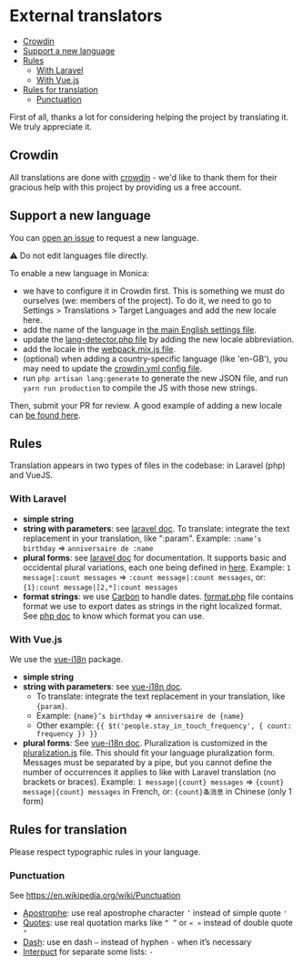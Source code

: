 # External translators  <!-- omit in toc -->

- [Crowdin](#crowdin)
- [Support a new language](#support-a-new-language)
- [Rules](#rules)
  - [With Laravel](#with-laravel)
  - [With Vue.js](#with-vuejs)
- [Rules for translation](#rules-for-translation)
  - [Punctuation](#punctuation)

First of all, thanks a lot for considering helping the project by translating it. We truly appreciate it.

## Crowdin
All translations are done with [crowdin](https://crowdin.com/project/monicahq) - we'd like to thank them for their gracious help with this project by providing us a free account.

## Support a new language

You can [open an issue](https://github.com/monicahq/monica/issues/new) to request a new language.

⚠️ Do not edit languages file directly.

To enable a new language in Monica:
* we have to configure it in Crowdin first. This is something we must do ourselves (we: members of the project). To do it, we need to go to Settings > Translations > Target Languages and add the new locale here.
* add the name of the language in [the main English settings file](https://github.com/monicahq/monica/blob/master/resources/lang/en/settings.php).
* update the [lang-detector.php file](https://github.com/monicahq/monica/blob/master/config/lang-detector.php) by adding the new locale abbreviation.
* add the locale in the [webpack.mix.js file](https://github.com/monicahq/monica/blob/master/webpack.mix.js).
* (optional) when adding a country-specific language (like 'en-GB'), you may need to update the [crowdin.yml config file](https://github.com/monicahq/monica/blob/master/crowdin.yml).
* run `php artisan lang:generate` to generate the new JSON file, and run `yarn run production` to compile the JS with those new strings.

Then, submit your PR for review. A good example of adding a new locale can [be found here](https://github.com/monicahq/monica/pull/3356).

## Rules

Translation appears in two types of files in the codebase: in Laravel (php) and VueJS.

### With Laravel

- **simple string**
- **string with parameters**: see [laravel doc](https://laravel.com/docs/5.6/localization#replacing-parameters-in-translation-strings).
  To translate: integrate the text replacement in your translation, like ":param".
  Example: `:name’s birthday` => `anniversaire de :name`
- **plural forms**: see [laravel doc](https://laravel.com/docs/5.6/localization#pluralization) for documentation. It supports basic and occidental plural variations, each one being defined in [here](https://github.com/laravel/framework/blob/5.6/src/Illuminate/Translation/MessageSelector.php#L110).
  Example: `1 message|:count messages` => `:count message|:count messages`, or: `{1}:count message|[2,*]:count messages`
- **format strings**: we use [Carbon](http://carbon.nesbot.com/docs/#api-commonformats) to handle dates. [format.php](https://github.com/monicahq/monica/blob/master/resources/lang/en/format.php) file contains format we use to export dates as strings in the right localized format. See [php doc](http://www.php.net/manual/en/function.date.php) to know which format you can use.

### With Vue.js

We use the [vue-i18n](https://www.npmjs.com/package/vue-i18n) package.

- **simple string**
- **string with parameters**: see [vue-i18n doc](http://kazupon.github.io/vue-i18n/en/formatting.html#html-formatting).
  - To translate: integrate the text replacement in your translation, like `{param}`.
  - Example: `{name}’s birthday` => `anniversaire de {name}`
  - Other example: `{{ $t('people.stay_in_touch_frequency', { count: frequency }) }}`
- **plural forms**: See [vue-i18n doc](http://kazupon.github.io/vue-i18n/en/pluralization.html).
  Pluralization is customized in the [pluralization.js](https://github.com/monicahq/monica/blob/master/resources/js/pluralization.js) file. This should fit your language pluralization form. Messages must be separated by a pipe, but you cannot define the number of occurrences it applies to like with Laravel translation (no brackets or braces).
    Example: `1 message|{count} messages` => `{count} message|{count} messages` in French, or: `{count}条消息` in Chinese (only 1 form)

## Rules for translation

Please respect typographic rules in your language.

### Punctuation

See https://en.wikipedia.org/wiki/Punctuation

- [Apostrophe](https://en.wikipedia.org/wiki/Apostrophe): use real apostrophe character `’` instead of simple quote `'`
- [Quotes](https://en.wikipedia.org/wiki/Quotation_mark): use real quotation marks like `“ ”` or `« »` instead of double quote `"`
- [Dash](https://en.wikipedia.org/wiki/Dash): use en dash `–` instead of hyphen `-` when it’s necessary
- [Interpuct](https://en.wikipedia.org/wiki/Interpunct) for separate some lists: `·`
